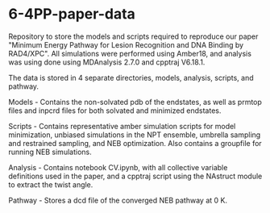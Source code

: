 # 6-4PP-paper-data

Repository to store the models and scripts required to reproduce our paper "Minimum Energy Pathway for Lesion
Recognition and DNA Binding by RAD4/XPC". All simulations were performed using Amber18, and analysis was using done using MDAnalysis 2.7.0 and cpptraj V6.18.1.

The data is stored in 4 separate directories, models, analysis, scripts, and pathway. 

Models - Contains the non-solvated pdb of the endstates, as well as prmtop files and inpcrd files for both solvated and minimized endstates.

Scripts - Contains representative amber simulation scripts for model minimization, unbiased simulations in the NPT ensemble, umbrella sampling and restrained sampling, and NEB optimization. Also contains a groupfile for running NEB simulations.

Analysis - Contains notebook CV.ipynb, with all collective variable definitions used in the paper, and a cpptraj script using the NAstruct module to extract the twist angle.

Pathway - Stores a dcd file of the converged NEB pathway at 0 K.